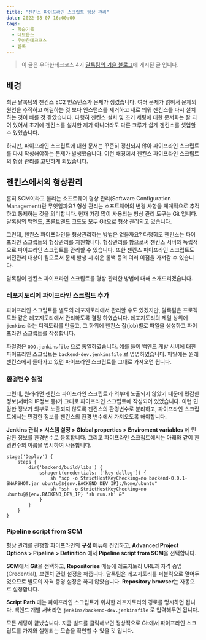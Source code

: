 ```yaml
---
title: "젠킨스 파이프라인 스크립트 형상 관리"
date: 2022-08-07 16:00:00
tags:
  - 학습기록
  - 데브옵스
  - 우아한테크코스
  - 달록
---
```


> 이 글은 우아한테크코스 4기 [달록팀의 기술 블로그](https://dallog.github.io/jenkins-pipeline-from-scm)에 게시된 글 입니다.

## 배경

최근 달록팀의 젠킨스 EC2 인스턴스가 문제가 생겼습니다. 여러 문제가 얽혀서 문제의 원인을 추적하고 해결하는 것 보다 인스턴스를 제거하고 새로 띄워 젠킨스를 다시 설치하는 것이 빠를 것 같았습니다. 다행히 젠킨스 설치 및 초기 세팅에 대한 문서화는 잘 되어 있어서 초기에 젠킨스를 설치한 제가 아니더라도 다른 크루가 쉽게 젠킨스를 셋업할 수 있었습니다.

하지만, 파이프라인 스크립트에 대한 문서는 꾸준히 갱신되지 않아 파이프라인 스크립트를 다시 작성해야하는 문제가 발생했습니다. 이런 배경에서 젠킨스 파이프라인 스크립트의 형상 관리를 고민하게 되었습니다.

## 젠킨스에서의 형상관리

흔히 SCM이라고 불리는 소프트웨어 형상 관리(Software Configuration Management)란 무엇일까요? 형상 관리는 소프트웨어의 변경 사항을 체계적으로 추적하고 통제하는 것을 의미합니다. 현재 가장 많이 사용되는 형상 관리 도구는 Git 입니다. 달록팀의 백엔드, 프론트엔드 코드도 모두 Git으로 형상 관리되고 있습니다.

그런데, 젠킨스 파이프라인을 형상관리하는 방법은 없을까요? 다행히도 젠킨스는 파이프라인 스크립트의 형상관리를 지원합니다. 형상관리를 함으로써 젠킨스 서버와 독립적으로 파이프라인 스크립트를 관리할 수 있습니다. 또한 젠킨스 파이프라인 스크립트도 버전관리 대상이 됨으로서 문제 발생 시 쉬운 롤백 등의 여러 이점을 가져갈 수 있습니다.

달록팀이 젠킨스 파이프라인 스크립트를 형상 관리한 방법에 대해 소개드리겠습니다.

### 레포지토리에 파이프라인 스크립트 추가

파이프라인 스크립트를 별도의 레포지토리에서 관리할 수도 있겠지만, 달록팀은 프로젝트와 같은 레포지토리에서 관리하도록 결정 하였습니다. 레포지토리의 제일 상위에 `jenkins` 라는 디렉토리를 만들고, 그 하위에 젠킨스 잡(job)별로 파일을 생성하고 파이프라인 스크립트를 작성합니다.

파일명은 `OOO.jenkinsfile` 으로 통일하였습니다. 예를 들어 백엔드 개발 서버에 대한 파이프라인 스크립트는 `backend-dev.jenkinsfile` 로 명명하였습니다. 파일에는 원래 젠킨스에서 돌아가고 있던 파이프라인 스크립트를 그대로 가져오면 됩니다.

### 환경변수 설정

그런데, 원래라면 젠킨스 파이프라인 스크립트가 외부에 노출되지 않았기 때문에 민감한 정보(서버의 IP정보 등)가 그대로 파이프라인 스크립트에 작성되어 있었습니다. 이런 민감한 정보가 외부로 노출되지 않도록 젠킨스의 환경변수로 분리하고, 파이프라인 스크립트에서는 민감한 정보를 젠킨스의 환경 변수에서 가져오도록 해야합니다.

**Jenkins 관리 > 시스템 설정 > Global properties > Enviroment variables** 에 민감한 정보를 환경변수로 등록합니다. 그리고 파이프라인 스크립트에서는 아래와 같이 환경변수의 이름을 명시하여 사용합니다.

```
stage('Deploy') {
    steps {
        dir('backend/build/libs') {
            sshagent(credentials: ['key-dallog']) {
                sh "scp -o StrictHostKeyChecking=no backend-0.0.1-SNAPSHOT.jar ubuntu@${env.BACKEND_DEV_IP}:/home/ubuntu"
                sh "ssh -o StrictHostKeyChecking=no ubuntu@${env.BACKEND_DEV_IP} 'sh run.sh' &"
            }
        }
    }
}
```

### Pipeline script from SCM

형상 관리를 진행할 파이프라인의 **구성** 메뉴에 진입하고, **Advanced Project Options > Pipeline > Definition** 에서 **Pipeline script from SCM**을 선택합니다.

**SCM**에서 **Git**을 선택하고, **Repositories** 메뉴에 레포지토리 URL과 자격 증명(Credential), 브랜치 관련 설정을 해줍니다. 달록팀은 레포지토리를 퍼블릭으로 열어두었으므로 별도의 자격 증명 설정은 하지 않았습니다. **Repository browser**는 자동으로 설정합니다.

**Script Path** 에는 파이프라인 스크립트가 위치한 레포지토리의 경로를 명시하면 됩니다. 백엔드 개발 서버라면 `jenkins/backend-dev.jenkinsfile` 로 입력해두면 됩니다.

모든 세팅이 끝났습니다. 지금 빌드를 클릭해보면 정상적으로 Git에서 파이프라인 스크립트를 가져와 실행되는 모습을 확인할 수 있을 것 입니다.
